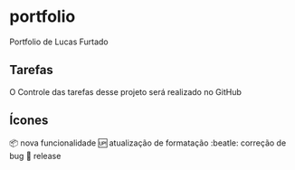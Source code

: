 # portfolio
Portfolio de Lucas Furtado

## Tarefas

O Controle das tarefas desse projeto será realizado no GitHub

## Ícones

:package: nova funcionalidade
:up: atualização de formatação
:beatle: correção de bug
:checkered_flag: release